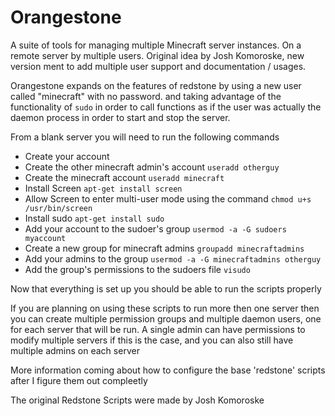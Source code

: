 Orangestone
===========

A suite of tools for managing multiple Minecraft server instances. On a remote server by multiple users. Original idea by Josh Komoroske, new version ment to add multiple user support and documentation / usages.


Orangestone expands on the features of redstone by using a new user called "minecraft" with no password. and taking advantage of the functionality of `sudo` in order to call functions as if the user was actually the daemon process in order to start and stop the server.

From a blank server you will need to run the following commands

* Create your account
* Create the other minecraft admin's account `useradd otherguy`
* Create the minecraft account `useradd minecraft`
* Install Screen `apt-get install screen`
* Allow Screen to enter multi-user mode using the command `chmod u+s /usr/bin/screen`
* Install sudo `apt-get install sudo`
* Add your account to the sudoer's group `usermod -a -G sudoers myaccount`
* Create a new group for minecraft admins `groupadd minecraftadmins`
* Add your admins to the group `usermod -a -G minecraftadmins otherguy`
* Add the group's permissions to the sudoers file `visudo`

Now that everything is set up you should be able to run the scripts properly

If you are planning on using these scripts to run more then one server then you can create multiple permission groups and multiple daemon users, one for each server that will be run. A single admin can have permissions to modify multiple servers if this is the case, and you can also still have multiple admins on each server

More information coming about how to configure the base 'redstone' scripts after I figure them out compleetly

The original Redstone Scripts were made by Josh Komoroske